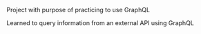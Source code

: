 Project with purpose of practicing to use GraphQL

Learned to query information from an external API using GraphQL